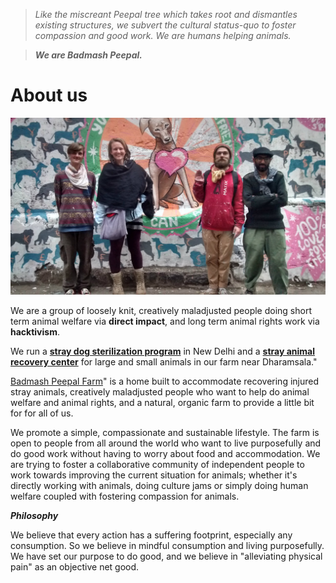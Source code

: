 <!--
Title: About us
-->

><i>Like the miscreant Peepal tree which takes root and dismantles existing structures, we subvert the cultural status-quo to foster compassion and good work. We are humans helping animals.</i>

>****<i>We are Badmash Peepal.</i>****

About us
==========

![](/markdown/E-COVER-WEBSITE.jpg)

We are a group of loosely knit, creatively maladjusted people doing short term animal welfare via **direct impact**, and long term animal rights work via **hacktivism**. 

We run a **[stray dog sterilization program](/?p=abc-cooperative)** in New Delhi and a **[stray animal recovery center](/?p=farm#animals)** for large and small animals in our farm near Dharamsala." 

[Badmash Peepal Farm]( /?p=farm)" is a home built to accommodate recovering injured stray animals, creatively maladjusted people who want to help do animal welfare and animal rights, and a natural, organic farm to provide a little bit for for all of us.

We promote a simple, compassionate and sustainable lifestyle. The farm is open to people from all around the world who want to live purposefully and do good work without having to worry about food and accommodation. We are trying to foster a collaborative community of independent people to work towards improving the current situation for animals; whether it's directly working with animals, doing culture jams or simply doing human welfare coupled with fostering compassion for animals.


***Philosophy***

We believe that every action has a suffering footprint, especially any consumption. So we believe in mindful consumption and living purposefully. We have set our purpose to do good, and we believe in "alleviating physical pain" as an objective net good.

<!--
History
-->
